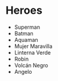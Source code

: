 # Heroes

* Superman
* Batman
* Aquaman
* Mujer Maravilla
* Linterna Verde
* Robin
* Volcán Negro
* Angelo
